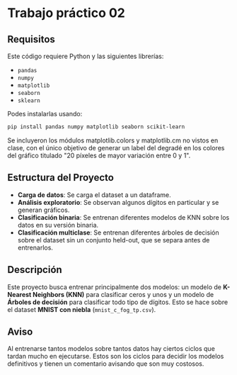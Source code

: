 # Trabajo práctico 02

## Requisitos

Este código requiere Python y las siguientes librerías:

- `pandas`
- `numpy`
- `matplotlib`
- `seaborn`
- `sklearn`

Podes instalarlas usando:
```sh
pip install pandas numpy matplotlib seaborn scikit-learn
```

Se incluyeron los módulos matplotlib.colors y matplotlib.cm no vistos en clase, con el único objetivo de generar un label del degradé en los colores del gráfico titulado "20 píxeles de mayor variación entre 0 y 1". 

## Estructura del Proyecto

- **Carga de datos**: Se carga el dataset a un dataframe.
- **Análisis exploratorio**: Se observan algunos dígitos en particular y se generan gráficos.
- **Clasificación binaria**: Se entrenan diferentes modelos de KNN sobre los datos en su versión binaria.
- **Clasificación multiclase**: Se entrenan diferentes árboles de decisión sobre el dataset sin un conjunto held-out, que se separa antes de entrenarlos.

## Descripción
Este proyecto busca entrenar principalmente dos modelos: un modelo de **K-Nearest Neighbors (KNN)** para clasificar ceros y unos y un modelo de **Árboles de decisión**  para clasificar todo tipo de dígitos. Esto se hace sobre el dataset **MNIST con niebla** (`mnist_c_fog_tp.csv`).

## Aviso
Al entrenarse tantos modelos sobre tantos datos hay ciertos ciclos que tardan mucho en ejecutarse. Estos son los ciclos para decidir los modelos definitivos y tienen un comentario avisando que son muy costosos.